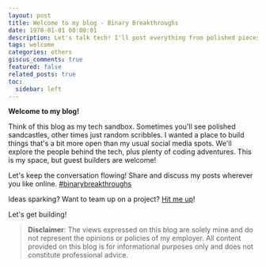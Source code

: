 ```yaml
---
layout: post
title: Welcome to my blog - Binary Breakthroughs
date: 1970-01-01 00:00:01
description: Let's talk tech! I'll post everything from polished pieces to spur-of-the-moment thoughts. And if you've got ideas for posts or want to collaborate, let's connect!
tags: welcome
categories: others
giscus_comments: true
featured: false
related_posts: true
toc:
  sidebar: left
---
```


**Welcome to my blog!**

Think of this blog as my tech sandbox. Sometimes you'll see polished sandcastles, other times just random scribbles. I wanted a place to build things that's a bit more open than my usual social media spots. We'll explore the people behind the tech, plus plenty of coding adventures. This is my space, but guest builders are welcome!

Let's keep the conversation flowing! Share and discuss my posts wherever you like online. [#binarybreakthroughs](https://twitter.com/search?q=%23binarybreakthroughs)

Ideas sparking? Want to team up on a project? [Hit me up](mailto:contact@subhadipmitra.com)!

Let's get building!


> **Disclaimer**: The views expressed on this blog are solely mine and do not represent the opinions or policies of my employer. All content provided on this blog is for informational purposes only and does not constitute professional advice.


